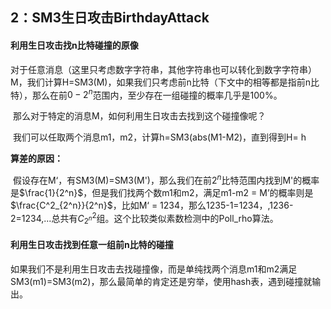 ## 2：SM3生日攻击BirthdayAttack



#### 利用生日攻击找n比特碰撞的原像

​		对于任意消息（这里只考虑数字字符串，其他字符串也可以转化到数字字符串）M，我们计算H=SM3(M)，如果我们只考虑前n比特（下文中的相等都是指前n比特），那么在前$0-2^{n}$范围内，至少存在一组碰撞的概率几乎是100%。

​		那么对于特定的消息M，如何利用生日攻击去找到这个碰撞像呢？

​		我们可以任取两个消息m1，m2，计算h=SM3(abs(M1-M2)，直到得到H= h

**算差的原因：**

​		假设存在M‘，有SM3(M)=SM3(M')，那么我们在前$2^n$比特范围内找到M'的概率是$\frac{1}{2^n}$，但是我们找两个数m1和m2，满足m1-m2 = M’的概率则是$\frac{C^2_{2^n}}{2^n}$，比如M‘ = 1234，那么1235-1=1234，,1236-2=1234,...总共有$C^2_{2^n}$组。这个比较类似素数检测中的Poll_rho算法。



#### 利用生日攻击找到任意一组前n比特的碰撞

​		如果我们不是利用生日攻击去找碰撞像，而是单纯找两个消息m1和m2满足SM3(m1)=SM3(m2)，那么最简单的肯定还是穷举，使用hash表，遇到碰撞就输出。

